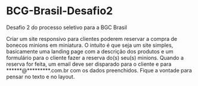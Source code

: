 # BCG-Brasil-Desafio2
Desafio 2 do processo seletivo para a BGC Brasil

Criar um site responsivo para clientes poderem reservar a compra de bonecos minions em miniatura. O intuito é que seja um site simples, basicamente uma landing page com a descrição dos produtos e um formulário para o cliente fazer a reserva do(s) seu(s) minions. Quando a reserva for feita, um email deve ser disparado para o cliente e para \*\*\*\*\*\*@\*\*\*\*\*\*\*\*\*.com.br com os dados preenchidos. Fique a vontade para pensar no texto e no layout.
